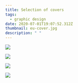 ```yaml
---
title: Selection of covers
tags:
  - graphic design
date: 2020-07-01T19:07:52.312Z
thumbnail: eu-cover.jpg
description: " "
---
```


![](bachelor-cover.jpg)

![](wks-cover.jpg)

![](id-cover.jpg)

![](eu-cover.jpg)